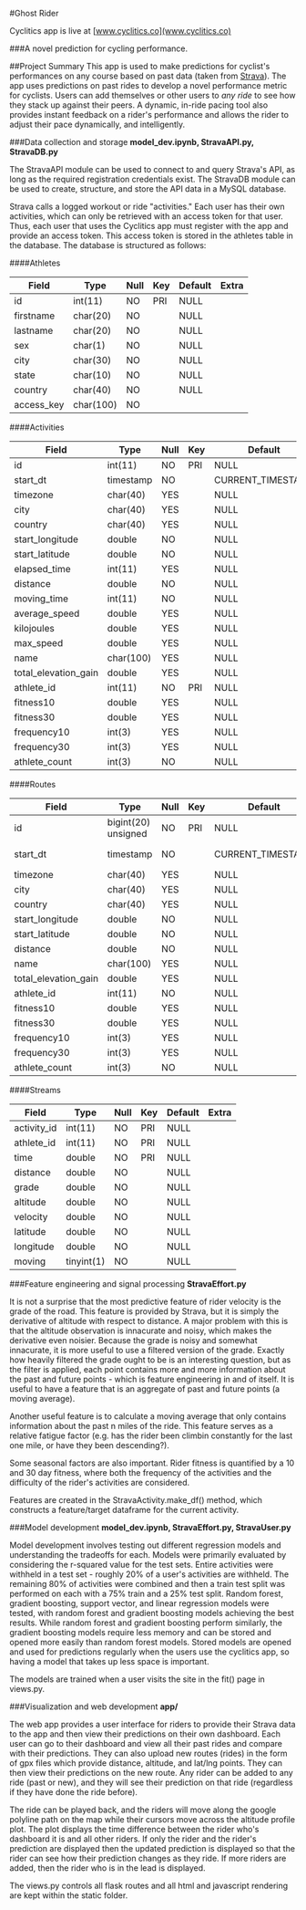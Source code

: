 #Ghost Rider

Cyclitics app is live at [www.cyclitics.co](www.cyclitics.co)

###A novel prediction for cycling performance.

##Project Summary
This app is used to make predictions for cyclist's performances on any course based on past data (taken from [Strava](https://strava.com)). The app uses predictions on past rides to develop a novel performance metric for cyclists. Users can add themselves or other users to *_any ride_* to see how they stack up against their peers. A dynamic, in-ride pacing tool also provides instant feedback on a rider's performance and allows the rider to adjust their pace dynamically, and intelligently.

###Data collection and storage
**model_dev.ipynb, StravaAPI.py, StravaDB.py**

The StravaAPI module can be used to connect to and query Strava's API, as long as the required registration credentials exist. The StravaDB module can be used to create, structure, and store the API data in a MySQL database.

Strava calls a logged workout or ride "activities." Each user has their own activities, which can only be retrieved with an access token for that user. Thus, each user that uses the Cyclitics app must register with the app and provide an access token. This access token is stored in the athletes table in the database. The database is structured as follows:

####Athletes

| Field      | Type      | Null | Key | Default | Extra |
|------------|-----------|------|-----|---------|-------|
| id         | int(11)   | NO   | PRI | NULL    |       |
| firstname  | char(20)  | NO   |     | NULL    |       |
| lastname   | char(20)  | NO   |     | NULL    |       |
| sex        | char(1)   | NO   |     | NULL    |       |
| city       | char(30)  | NO   |     | NULL    |       |
| state      | char(10)  | NO   |     | NULL    |       |
| country    | char(40)  | NO   |     | NULL    |       |
| access_key | char(100) | NO   |     |         |       |

####Activities

| Field                | Type      | Null | Key | Default           | Extra |
|----------------------|-----------|------|-----|-------------------|-------|
| id                   | int(11)   | NO   | PRI | NULL              |       |
| start_dt             | timestamp | NO   |     | CURRENT_TIMESTAMP |       |
| timezone             | char(40)  | YES  |     | NULL              |       |
| city                 | char(40)  | YES  |     | NULL              |       |
| country              | char(40)  | YES  |     | NULL              |       |
| start_longitude      | double    | NO   |     | NULL              |       |
| start_latitude       | double    | NO   |     | NULL              |       |
| elapsed_time         | int(11)   | YES  |     | NULL              |       |
| distance             | double    | NO   |     | NULL              |       |
| moving_time          | int(11)   | NO   |     | NULL              |       |
| average_speed        | double    | YES  |     | NULL              |       |
| kilojoules           | double    | YES  |     | NULL              |       |
| max_speed            | double    | YES  |     | NULL              |       |
| name                 | char(100) | YES  |     | NULL              |       |
| total_elevation_gain | double    | YES  |     | NULL              |       |
| athlete_id           | int(11)   | NO   | PRI | NULL              |       |
| fitness10            | double    | YES  |     | NULL              |       |
| fitness30            | double    | YES  |     | NULL              |       |
| frequency10          | int(3)    | YES  |     | NULL              |       |
| frequency30          | int(3)    | YES  |     | NULL              |       |
| athlete_count        | int(3)    | NO   |     | NULL              |       |

####Routes

| Field                | Type                | Null | Key | Default           | Extra                       |
|----------------------|---------------------|------|-----|-------------------|-----------------------------|
| id                   | bigint(20) unsigned | NO   | PRI | NULL              | auto_increment              |
| start_dt             | timestamp           | NO   |     | CURRENT_TIMESTAMP | on update CURRENT_TIMESTAMP |
| timezone             | char(40)            | YES  |     | NULL              |                             |
| city                 | char(40)            | YES  |     | NULL              |                             |
| country              | char(40)            | YES  |     | NULL              |                             |
| start_longitude      | double              | NO   |     | NULL              |                             |
| start_latitude       | double              | NO   |     | NULL              |                             |
| distance             | double              | NO   |     | NULL              |                             |
| name                 | char(100)           | YES  |     | NULL              |                             |
| total_elevation_gain | double              | YES  |     | NULL              |                             |
| athlete_id           | int(11)             | NO   |     | NULL              |                             |
| fitness10            | double              | YES  |     | NULL              |                             |
| fitness30            | double              | YES  |     | NULL              |                             |
| frequency10          | int(3)              | YES  |     | NULL              |                             |
| frequency30          | int(3)              | YES  |     | NULL              |                             |
| athlete_count        | int(3)              | NO   |     | NULL              |                             |

####Streams

| Field       | Type       | Null | Key | Default | Extra |
|-------------|------------|------|-----|---------|-------|
| activity_id | int(11)    | NO   | PRI | NULL    |       |
| athlete_id  | int(11)    | NO   | PRI | NULL    |       |
| time        | double     | NO   | PRI | NULL    |       |
| distance    | double     | NO   |     | NULL    |       |
| grade       | double     | NO   |     | NULL    |       |
| altitude    | double     | NO   |     | NULL    |       |
| velocity    | double     | NO   |     | NULL    |       |
| latitude    | double     | NO   |     | NULL    |       |
| longitude   | double     | NO   |     | NULL    |       |
| moving      | tinyint(1) | NO   |     | NULL    |       |


###Feature engineering and signal processing
**StravaEffort.py**

It is not a surprise that the most predictive feature of rider velocity is the grade of the road. This feature is provided by Strava, but it is simply the derivative of altitude with respect to distance. A major problem with this is that the altitude observation is innacurate and noisy, which makes the derivative even noisier. Because the grade is noisy and somewhat innacurate, it is more useful to use a filtered version of the grade. Exactly how heavily filtered the grade ought to be is an interesting question, but as the filter is applied, each point contains more and more information about the past and future points - which is feature engineering in and of itself. It is useful to have a feature that is an aggregate of past and future points (a moving average).

Another useful feature is to calculate a moving average that only contains information about the past n miles of the ride. This feature serves as a relative fatigue factor (e.g. has the rider been climbin constantly for the last one mile, or have they been descending?). 

Some seasonal factors are also important. Rider fitness is quantified by a 10 and 30 day fitness, where both the frequency of the activities and the difficulty of the rider's activities are considered.

Features are created in the StravaActivity.make_df() method, which constructs a feature/target dataframe for the current activity.

###Model development
**model_dev.ipynb, StravaEffort.py, StravaUser.py**

Model development involves testing out different regression models and understanding the tradeoffs for each. Models were primarily evaluated by considering the r-squared value for the test sets. Entire activities were withheld in a test set - roughly 20% of a user's activities are withheld. The remaining 80% of activities were combined and then a train test split was performed on each with a 75% train and a 25% test split. Random forest, gradient boosting, support vector, and linear regression models were tested, with random forest and gradient boosting models achieving the best results. While random forest and gradient boosting perform similarly, the gradient boosting models require less memory and can be stored and opened more easily than random forest models. Stored models are opened and used for predictions regularly when the users use the cyclitics app, so having a model that takes up less space is important.

The models are trained when a user visits the site in the fit() page in views.py.


###Visualization and web development
**app/**

The web app provides a user interface for riders to provide their Strava data to the app and then view their predictions on their own dashboard. Each user can go to their dashboard and view all their past rides and compare with their predictions. They can also upload new routes (rides) in the form of gpx files which provide distance, altitude, and lat/lng points. They can then view their predictions on the new route. Any rider can be added to any ride (past or new), and they will see their prediction on that ride (regardless if they have done the ride before).

The ride can be played back, and the riders will move along the google polyline path on the map while their cursors move across the altitude profile plot. The plot displays the time difference between the rider who's dashboard it is and all other riders. If only the rider and the rider's prediction are displayed then the updated prediction is displayed so that the rider can see how their prediction changes as they ride. If more riders are added, then the rider who is in the lead is displayed. 

The views.py controls all flask routes and all html and javascript rendering are kept within the static folder.